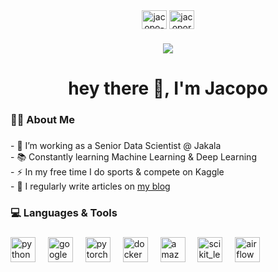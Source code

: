 <div align="center">
<a href="https://linkedin.com/in/jacopo-repossi" target="blank"><img align="center" src="https://raw.githubusercontent.com/rahuldkjain/github-profile-readme-generator/master/src/images/icons/Social/linked-in-alt.svg" alt="jacopo-repossi" height="30" width="40" /></a>
<a href="https://kaggle.com/jacoporepossi" target="blank"><img align="center" src="https://raw.githubusercontent.com/rahuldkjain/github-profile-readme-generator/master/src/images/icons/Social/kaggle.svg" alt="jacoporepossi" height="30" width="40" /></a>
</div>

###

<div align="center">
  <img src="https://visitor-badge.laobi.icu/badge?page_id=jacoporepossi.jacoporepossi&"  />
</div>

###

<h1 align="center">hey there 👋, I'm Jacopo</h1>

###

<h3 align="left">👩‍💻  About Me</h3>

###

<p align="left">- 🔭 I’m working as a Senior Data Scientist @ Jakala<br>- 📚 Constantly learning Machine Learning & Deep Learning<br>- ⚡ In my free time I do sports & compete on Kaggle <br>- 📝 I regularly write articles on <a href="https://bit.ly/learningq-github">my blog</a></p>

###

<h3 align="left">💻 Languages & Tools</h3>

###

<div align="left">
  <img src="https://cdn.jsdelivr.net/gh/devicons/devicon/icons/python/python-original.svg" height="40" alt="python logo"  />
  <img width="12" />
  <img src="https://cdn.jsdelivr.net/gh/devicons/devicon/icons/googlecloud/googlecloud-original.svg" height="40" alt="googlecloud logo"  />
  <img width="12" />
  <img src="https://cdn.jsdelivr.net/gh/devicons/devicon/icons/pytorch/pytorch-original.svg" height="40" alt="pytorch logo"  />
  <img width="12" />
  <img src="https://cdn.jsdelivr.net/gh/devicons/devicon/icons/docker/docker-original.svg" height="40" alt="docker logo"  />
  <img width="12" />
  <img src="https://cdn.jsdelivr.net/gh/devicons/devicon/icons/amazonwebservices/amazonwebservices-original.svg" height="40" alt="amazonwebservices logo"  />
  <img width="12" />
  <img src="https://www.cilans.net/wp-content/uploads/2019/09/scikit-learn-logo-notext-1.png" alt="scikit_learn" height="40"  />
  <img width="12" />
  <img src="https://airflow.apache.org/docs/apache-airflow/2.3.2/_images/pin_large.png" alt="airflow" height="40"  />
  <img width="12" />
</div>

###
